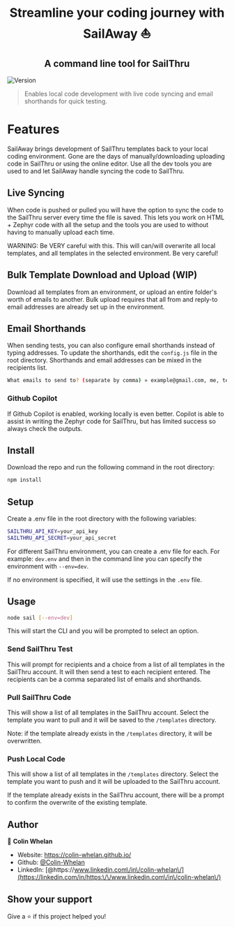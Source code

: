 <h1 align="center">Streamline your coding journey with SailAway ⛵</h1>
<h2 align="center">A command line tool for SailThru</h2>

<p>
  <img alt="Version" src="https://img.shields.io/badge/version-1.0.1-blue.svg?cacheSeconds=2592000" />
</p>

> Enables local code development with live code syncing and email shorthands for quick testing.

# Features
SailAway brings development of SailThru templates back to your local coding environment. Gone are the days of manually/downloading uploading code in SailThru or using the online editor. Use all the dev tools you are used to and let SailAway handle syncing the code to SailThru.

## Live Syncing
When code is pushed or pulled you will have the option to sync the code to the SailThru server every time the file is saved. This lets you work on HTML + Zephyr code with all the setup and the tools you are used to without having to manually upload each time.

WARNING: Be VERY careful with this. This will can/will overwrite all local templates, and all templates in the selected environment. Be very careful!

## Bulk Template Download and Upload (WIP)
Download all templates from an environment, or upload an entire folder's worth of emails to another. Bulk upload requires that all from and reply-to email addresses are already set up in the environment.

## Email Shorthands
When sending tests, you can also configure email shorthands instead of typing addresses. To update the shorthands, edit the ```config.js``` file in the root directory. Shorthands and email addresses can be mixed in the recipients list.

```sh
What emails to send to? (separate by comma) » example@gmail.com, me, test, etc
```

### Github Copilot
If Github Copilot is enabled, working locally is even better. Copilot is able to assist in writing the Zephyr code for SailThru, but has limited success so always check the outputs.

## Install
Download the repo and run the following command in the root directory:

```sh
npm install
```

## Setup
Create a .env file in the root directory with the following variables:
```sh
SAILTHRU_API_KEY=your_api_key
SAILTHRU_API_SECRET=your_api_secret
```

For different SailThru environment, you can create a .env file for each. For example: ```dev.env``` and then in the command line you can specify the environment with ```--env=dev```.

If no environment is specified, it will use the settings in the ```.env``` file.

## Usage

```sh
node sail [--env=dev]
```

This will start the CLI and you will be prompted to select an option.

### Send SailThru Test
This will prompt for recipients and a choice from a list of all templates in the SailThru account. It will then send a test to each recipient entered. The recipients can be a comma separated list of emails and shorthands.

### Pull SailThru Code
This will show a list of all templates in the SailThru account. Select the template you want to pull and it will be saved to the ```/templates``` directory.

Note: if the template already exists in the ```/templates``` directory, it will be overwritten.

### Push Local Code
This will show a list of all templates in the ```/templates``` directory. Select the template you want to push and it will be uploaded to the SailThru account.

If the template already exists in the SailThru account, there will be a prompt to confirm the overwrite of the existing template.

## Author

👤 **Colin Whelan**

* Website: https://colin-whelan.github.io/
* Github: [@Colin-Whelan](https://github.com/Colin-Whelan)
* LinkedIn: [@https:\/\/www.linkedin.com\/in\/colin-whelan\/](https://linkedin.com/in/https:\/\/www.linkedin.com\/in\/colin-whelan\/)

## Show your support

Give a ⭐️ if this project helped you!
